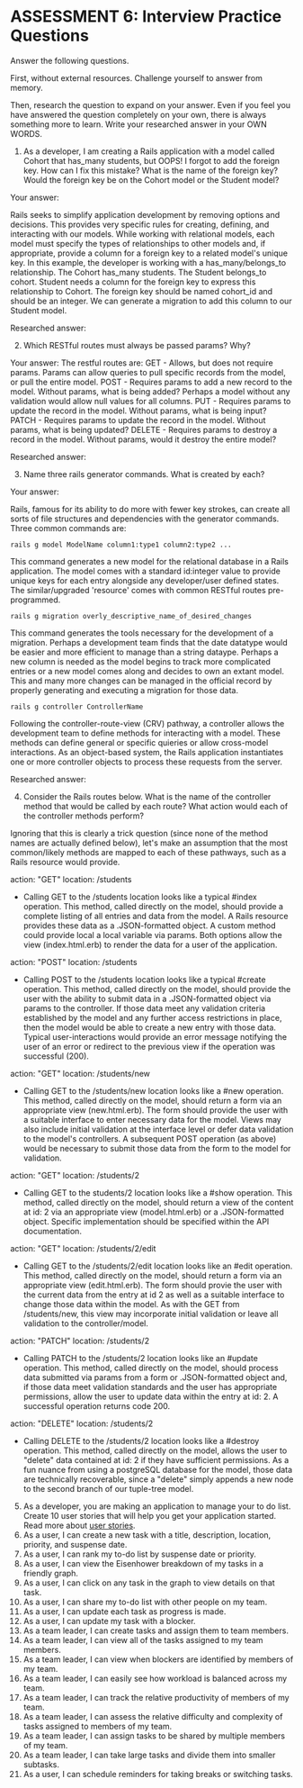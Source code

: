 # ASSESSMENT 6: Interview Practice Questions

Answer the following questions.

First, without external resources. Challenge yourself to answer from memory.

Then, research the question to expand on your answer. Even if you feel you have answered the question completely on your own, there is always something more to learn. Write your researched answer in your OWN WORDS.

1. As a developer, I am creating a Rails application with a model called Cohort that has_many students, but OOPS! I forgot to add the foreign key. How can I fix this mistake? What is the name of the foreign key? Would the foreign key be on the Cohort model or the Student model?

Your answer:

Rails seeks to simplify application development by removing options and decisions. This provides very specific rules for creating, defining, and interacting with our models. While working with relational models, each model must specify the types of relationships to other models and, if appropriate, provide a column for a foreign key to a related model's unique key. In this example, the developer is working with a has_many/belongs_to relationship. The Cohort has_many students. The Student belongs_to cohort. Student needs a column for the foreign key to express this relationship to Cohort. The foreign key should be named cohort_id and should be an integer. We can generate a migration to add this column to our Student model.

Researched answer:

2. Which RESTful routes must always be passed params? Why?

Your answer:
The restful routes are:
GET - Allows, but does not require params. Params can allow queries to pull specific records from the model, or pull the entire model.
POST - Requires params to add a new record to the model. Without params, what is being added? Perhaps a model without any validation would allow null values for all columns.
PUT - Requires params to update the record in the model. Without params, what is being input?
PATCH - Requires params to update the record in the model. Without params, what is being updated?
DELETE - Requires params to destroy a record in the model. Without params, would it destroy the entire model?

Researched answer:

3. Name three rails generator commands. What is created by each?

Your answer:

Rails, famous for its ability to do more with fewer key strokes, can create all sorts of file structures and dependencies with the generator commands. Three common commands are:
```terminal
rails g model ModelName column1:type1 column2:type2 ...
```
This command generates a new model for the relational database in a Rails application. The model comes with a standard id:integer value to provide unique keys for each entry alongside any developer/user defined states. The similar/upgraded 'resource' comes with common RESTful routes pre-programmed.

```terminal
rails g migration overly_descriptive_name_of_desired_changes
```
This command generates the tools necessary for the development of a migration. Perhaps a development team finds that the date datatype would be easier and more efficient to manage than a string dataype. Perhaps a new column is needed as the model begins to track more complicated entries or a new model comes along and decides to own an extant model. This and many more changes can be managed in the official record by properly generating and executing a migration for those data.

```terminal
rails g controller ControllerName
```
Following the controller-route-view (CRV) pathway, a controller allows the development team to define methods for interacting with a model. These methods can define general or specific quieries or allow cross-model interactions. As an object-based system, the Rails application instantiates one or more controller objects to process these requests from the server.

Researched answer:

4. Consider the Rails routes below. What is the name of the controller method that would be called by each route? What action would each of the controller methods perform?

Ignoring that this is clearly a trick question (since none of the method names are actually defined below), let's make an assumption that the most common/likely methods are mapped to each of these pathways, such as a Rails resource would provide.

action: "GET" location: /students
* Calling GET to the /students location looks like a typical #index operation. This method, called directly on the model, should provide a complete listing of all entries and data from the model. A Rails resource provides these data as a .JSON-formatted object. A custom method could provide local a local variable via params. Both options allow the view (index.html.erb) to render the data for a user of the application.

action: "POST" location: /students
* Calling POST to the /students location looks like a typical #create operation. This method, called directly on the model, should provide the user with the ability to submit data in a .JSON-formatted object via params to the controller. If those data meet any validation criteria established by the model and any further access restrictions in place, then the model would be able to create a new entry with those data. Typical user-interactions would provide an error message notifying the user of an error or redirect to the previous view if the operation was successful (200).

action: "GET" location: /students/new
* Calling GET to the /students/new location looks like a #new operation. This method, called directly on the model, should return a form via an appropriate view (new.html.erb). The form should provide the user with a suitable interface to enter necessary data for the model. Views may also include initial validation at the interface level or defer data validation to the model's controllers. A subsequent POST operation (as above) would be necessary to submit those data from the form to the model for validation.

action: "GET" location: /students/2
* Calling GET to the students/2 location looks like a #show operation. This method, called directly on the model, should return a view of the content at id: 2 via an appropriate view (model.html.erb) or a .JSON-formatted object. Specific implementation should be specified within the API documentation.

action: "GET" location: /students/2/edit
* Calling GET to the /students/2/edit location looks like an #edit operation. This method, called directly on the model, should return a form via an appropriate view (edit.html.erb). The form should provie the user with the current data from the entry at id 2 as well as a suitable interface to change those data within the model. As with the GET from /students/new, this view may incorporate initial validation or leave all validation to the controller/model.

action: "PATCH" location: /students/2
* Calling PATCH to the /students/2 location looks like an #update operation. This method, called directly on the model, should process data submitted via params from a form or .JSON-formatted object and, if those data meet validation standards and the user has appropriate permissions, allow the user to update data within the entry at id: 2. A successful operation returns code 200.

action: "DELETE" location: /students/2
* Calling DELETE to the /students/2 location looks like a #destroy operation. This method, called directly on the model, allows the user to "delete" data contained at id: 2 if they have sufficient permissions. As a fun nuance from using a postgreSQL database for the model, those data are technically recoverable, since a "delete" simply appends a new node to the second branch of our tuple-tree model.

5. As a developer, you are making an application to manage your to do list. Create 10 user stories that will help you get your application started. Read more about [user stories](https://www.atlassian.com/agile/project-management/user-stories).
1. As a user, I can create a new task with a title, description, location, priority, and suspense date.
1. As a user, I can rank my to-do list by suspense date or priority.
1. As a user, I can view the Eisenhower breakdown of my tasks in a friendly graph.
1. As a user, I can click on any task in the graph to view details on that task.
1. As a user, I can share my to-do list with other people on my team.
1. As a user, I can update each task as progress is made.
1. As a user, I can update my task with a blocker.
1. As a team leader, I can create tasks and assign them to team members.
1. As a team leader, I can view all of the tasks assigned to my team members.
1. As a team leader, I can view when blockers are identified by members of my team.
1. As a team leader, I can easily see how workload is balanced across my team.
1. As a team leader, I can track the relative productivity of members of my team.
1. As a team leader, I can assess the relative difficulty and complexity of tasks assigned to members of my team.
1. As a team leader, I can assign tasks to be shared by multiple members of my team.
1. As a team leader, I can take large tasks and divide them into smaller subtasks.
1. As a user, I can schedule reminders for taking breaks or switching tasks.
